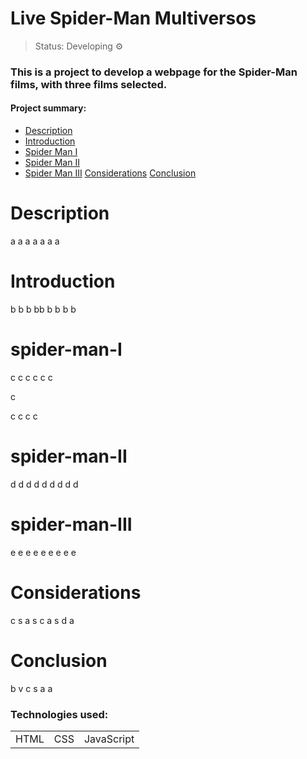 <h1>Live Spider-Man Multiversos</h1>

> Status: Developing ⚙️

### This is a project to develop a webpage for the Spider-Man films, with three films selected.

#### Project summary:


* [Description](#Description)
* [Introduction](#Introduction)
* [Spider Man I](#spider-man-I)
* [Spider Man II](#spider-man-II)
* [Spider Man III](spider-man-III)
<a href="#Considerations">Considerations</a>
<a href="#Conclusion">Conclusion</a>



# Description

a
a
a
a
a
a
a

# Introduction

b
b
b
bb
b
b
b
b

# spider-man-I

c
c
c
c
c
c

c

c
c
c
c

# spider-man-II

d
d
d
d
d
d
d
d
d

# spider-man-III

e
e
e
e
e
e
e
e
e

# Considerations

c
s
a
s
c
a
s
d
a

# Conclusion

b
v
c
s
a
a




### Technologies used:

<table>
  <tr>
    <td>HTML</td>
    <td>CSS</td>
    <td>JavaScript</td>
  </tr>
  
</table>

